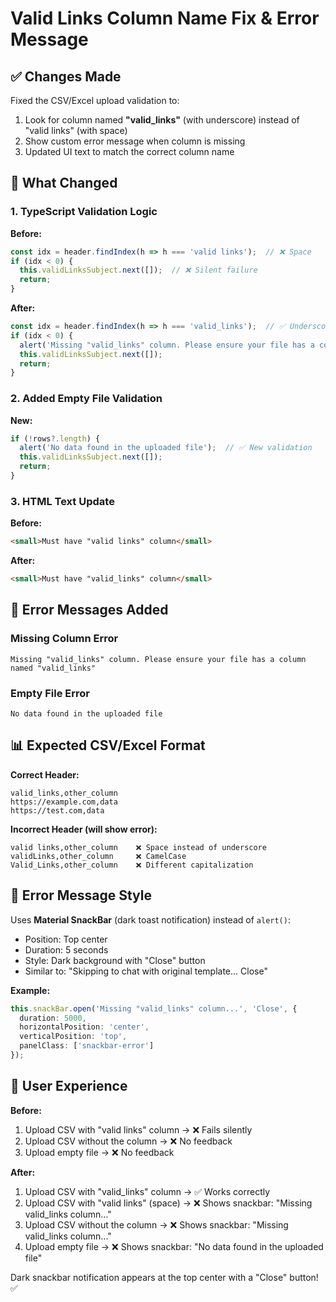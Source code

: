 # Valid Links Column Name Fix & Error Message

## ✅ Changes Made

Fixed the CSV/Excel upload validation to:
1. Look for column named **"valid_links"** (with underscore) instead of "valid links" (with space)
2. Show custom error message when column is missing
3. Updated UI text to match the correct column name

## 📝 What Changed

### 1. TypeScript Validation Logic

**Before:**
```typescript
const idx = header.findIndex(h => h === 'valid links');  // ❌ Space
if (idx < 0) {
  this.validLinksSubject.next([]);  // ❌ Silent failure
  return;
}
```

**After:**
```typescript
const idx = header.findIndex(h => h === 'valid_links');  // ✅ Underscore
if (idx < 0) {
  alert('Missing "valid_links" column. Please ensure your file has a column named "valid_links"');  // ✅ Custom error message
  this.validLinksSubject.next([]);
  return;
}
```

### 2. Added Empty File Validation

**New:**
```typescript
if (!rows?.length) {
  alert('No data found in the uploaded file');  // ✅ New validation
  this.validLinksSubject.next([]);
  return;
}
```

### 3. HTML Text Update

**Before:**
```html
<small>Must have "valid links" column</small>
```

**After:**
```html
<small>Must have "valid_links" column</small>
```

## 🎯 Error Messages Added

### Missing Column Error
```
Missing "valid_links" column. Please ensure your file has a column named "valid_links"
```

### Empty File Error
```
No data found in the uploaded file
```

## 📊 Expected CSV/Excel Format

**Correct Header:**
```csv
valid_links,other_column
https://example.com,data
https://test.com,data
```

**Incorrect Header (will show error):**
```csv
valid links,other_column    ❌ Space instead of underscore
validLinks,other_column     ❌ CamelCase
Valid_Links,other_column    ❌ Different capitalization
```

## 🎨 Error Message Style

Uses **Material SnackBar** (dark toast notification) instead of `alert()`:
- Position: Top center
- Duration: 5 seconds
- Style: Dark background with "Close" button
- Similar to: "Skipping to chat with original template... Close"

**Example:**
```typescript
this.snackBar.open('Missing "valid_links" column...', 'Close', {
  duration: 5000,
  horizontalPosition: 'center',
  verticalPosition: 'top',
  panelClass: ['snackbar-error']
});
```

## 🧪 User Experience

**Before:**
1. Upload CSV with "valid links" column → ❌ Fails silently
2. Upload CSV without the column → ❌ No feedback
3. Upload empty file → ❌ No feedback

**After:**
1. Upload CSV with "valid_links" column → ✅ Works correctly
2. Upload CSV with "valid links" (space) → ❌ Shows snackbar: "Missing valid_links column..."
3. Upload CSV without the column → ❌ Shows snackbar: "Missing valid_links column..."
4. Upload empty file → ❌ Shows snackbar: "No data found in the uploaded file"

Dark snackbar notification appears at the top center with a "Close" button! ✅
